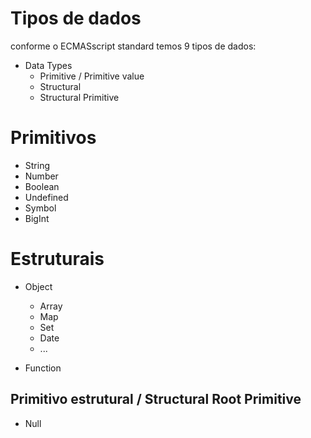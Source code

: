 # Tipos de dados 
  
  conforme o ECMASscript standard temos 9 tipos de dados: 

  * Data Types
     * Primitive / Primitive value
     * Structural 
     * Structural Primitive

# Primitivos

* String 
* Number
* Boolean
* Undefined
* Symbol
* BigInt 


# Estruturais 

* Object 
  * Array
  * Map
  * Set 
  * Date 
  * ...

* Function 


## Primitivo estrutural / Structural Root Primitive 

* Null


 

